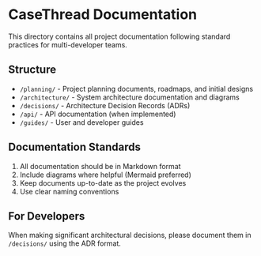 # CaseThread Documentation

This directory contains all project documentation following standard practices for multi-developer teams.

## Structure

- `/planning/` - Project planning documents, roadmaps, and initial designs
- `/architecture/` - System architecture documentation and diagrams
- `/decisions/` - Architecture Decision Records (ADRs)
- `/api/` - API documentation (when implemented)
- `/guides/` - User and developer guides

## Documentation Standards

1. All documentation should be in Markdown format
2. Include diagrams where helpful (Mermaid preferred)
3. Keep documents up-to-date as the project evolves
4. Use clear naming conventions

## For Developers

When making significant architectural decisions, please document them in `/decisions/` using the ADR format. 